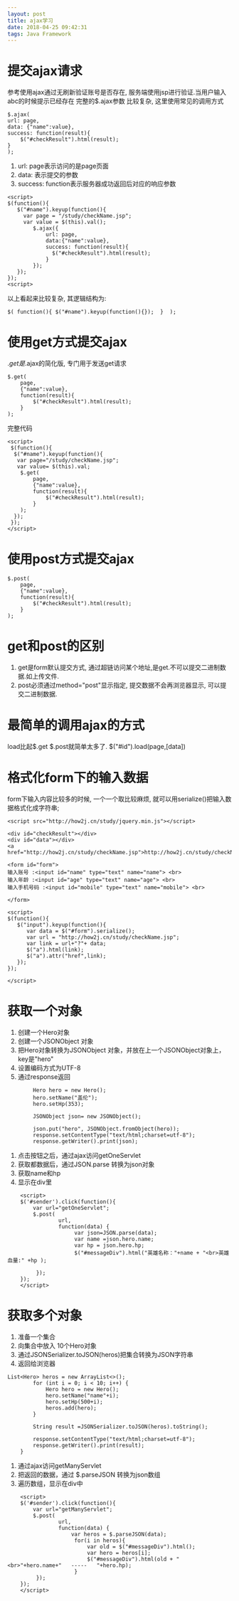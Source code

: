 ```yaml
---
layout: post
title: ajax学习
date: 2018-04-25 09:42:31
tags: Java Framework
---
```

# 提交ajax请求
参考使用ajax通过无刷新验证账号是否存在, 服务端使用jsp进行验证.当用户输入abc的时候提示已经存在
完整的$.ajax参数 比较复杂, 这里使用常见的调用方式
```
$.ajax(
url: page,
data: {"name":value},
success: function(result){
	$("#checkResult").html(result);
}
);
```
1. url: page表示访问的是page页面
2. data: 表示提交的参数
3. success: function表示服务器成功返回后对应的响应参数

```
<script>
$(function(){
   $("#name").keyup(function(){
     var page = "/study/checkName.jsp";
     var value = $(this).val();
        $.ajax({
            url: page,
            data:{"name":value},
            success: function(result){
              $("#checkResult").html(result);
            }
        });
   });
});	
<script>
```
以上看起来比较复杂, 其逻辑结构为:
```
$( function(){ $("#name").keyup(function(){});  }  );

```
# 使用get方式提交ajax
$.get 是$.ajax的简化版, 专门用于发送get请求
```
$.get(
	page,
	{"name":value},
	function(result){
		$("#checkResult").html(result);
	}
);
```
完整代码
```
<script>
 $(function(){
  $("#name").keyup(function(){
   var page="/study/checkName.jsp";
   var value= $(this).val;
	$.get(
		page,
		{"name":value},
		function(result){
			$("#checkResult").html(result);
		}
	);   
  });
 });
</script>
```
# 使用post方式提交ajax
```
$.post(
	page,
	{"name":value},
	function(result){
		$("#checkResult").html(result);
	}
);
```
# get和post的区别
1. get是form默认提交方式, 通过超链访问某个地址,是get.不可以提交二进制数据.如上传文件.
2. post必须通过method="post"显示指定, 提交数据不会再浏览器显示, 可以提交二进制数据.

# 最简单的调用ajax的方式
load比起$.get $.post就简单太多了.
$("#id").load(page,[data])
<script>
	$(function(){ 
		$("#name").keyup(
			function(){
				var value = $(this).val();
				var page="/study/checkName.jsp?name="+value;
				$("#checkResult").load(page);
			});
	}  );

</script>

# 格式化form下的输入数据
form下输入内容比较多的时候, 一个一个取比较麻烦, 就可以用serialize()把输入数据格式化成字符串;

```
<script src="http://how2j.cn/study/jquery.min.js"></script>
    
<div id="checkResult"></div>
<div id="data"></div>
<a href="http://how2j.cn/study/checkName.jsp">http://how2j.cn/study/checkName.jsp</a>
 
<form id="form">   
输入账号 :<input id="name" type="text" name="name"> <br>
输入年龄 :<input id="age" type="text" name="age"> <br>
输入手机号码 :<input id="mobile" type="text" name="mobile"> <br>
     
</form>
 
<script>
$(function(){
   $("input").keyup(function(){
      var data = $("#form").serialize();
      var url = "http://how2j.cn/study/checkName.jsp";
      var link = url+"?"+ data;
      $("a").html(link);
      $("a").attr("href",link);
   });
});
    
</script>
```
# 获取一个对象
1. 创建一个Hero对象
2. 创建一个JSONObject 对象
3. 把Hero对象转换为JSONObject 对象，并放在上一个JSONObject对象上，key是"hero"
4. 设置编码方式为UTF-8
5. 通过response返回 
```
        Hero hero = new Hero();
        hero.setName("盖伦");
        hero.setHp(353);
         
        JSONObject json= new JSONObject();
   
        json.put("hero", JSONObject.fromObject(hero));
        response.setContentType("text/html;charset=utf-8"); 
        response.getWriter().print(json);
```
1. 点击按钮之后，通过ajax访问getOneServlet
2. 获取都数据后，通过JSON.parse 转换为json对象
3. 获取name和hp
4. 显示在div里 
```
    <script> 
    $('#sender').click(function(){ 
        var url="getOneServlet"; 
        $.post(
                url,
                function(data) {
                     var json=JSON.parse(data); 
                     var name =json.hero.name; 
                     var hp = json.hero.hp;
                     $("#messageDiv").html("英雄名称："+name + "<br>英雄血量:" +hp );
                      
         });  
    }); 
    </script>  
```
# 获取多个对象
1. 准备一个集合
2. 向集合中放入 10个Hero对象
3. 通过JSONSerializer.toJSON(heros)把集合转换为JSON字符串
4. 返回给浏览器 
```
List<Hero> heros = new ArrayList<>();
        for (int i = 0; i < 10; i++) {
            Hero hero = new Hero();
            hero.setName("name"+i);
            hero.setHp(500+i);
            heros.add(hero);
        }
         
        String result =JSONSerializer.toJSON(heros).toString();
 
        response.setContentType("text/html;charset=utf-8"); 
        response.getWriter().print(result);
    }  
```
1. 通过ajax访问getManyServlet
2. 把返回的数据，通过 $.parseJSON 转换为json数组
3. 遍历数组，显示在div中 
```
    <script> 
    $('#sender').click(function(){ 
        var url="getManyServlet"; 
        $.post(
                url,
                function(data) {
                    var heros = $.parseJSON(data);
                     for(i in heros){
                         var old = $("#messageDiv").html();
                         var hero = heros[i];
                         $("#messageDiv").html(old + "<br>"+hero.name+"   -----   "+hero.hp); 
                     }
         });  
    }); 
    </script>  
```



















